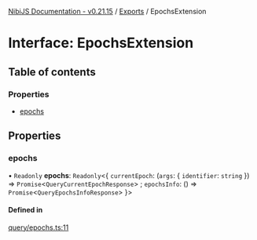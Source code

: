 [NibiJS Documentation - v0.21.15](../intro.md) / [Exports](../modules.md) / EpochsExtension

# Interface: EpochsExtension

## Table of contents

### Properties

- [epochs](EpochsExtension.md#epochs)

## Properties

### epochs

• `Readonly` **epochs**: `Readonly`<{ `currentEpoch`: (`args`: { `identifier`: `string` }) => `Promise`<`QueryCurrentEpochResponse`\> ; `epochsInfo`: () => `Promise`<`QueryEpochsInfoResponse`\> }\>

#### Defined in

[query/epochs.ts:11](https://github.com/NibiruChain/ts-sdk/blob/630f9e9/packages/nibijs/src/query/epochs.ts#L11)
